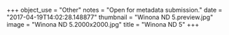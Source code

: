 +++
object_use = "Other"
notes = "Open for metadata submission."
date = "2017-04-19T14:02:28.148877"
thumbnail = "Winona ND 5.preview.jpg"
image = "Winona ND 5.2000x2000.jpg"
title = "Winona ND 5"
+++
